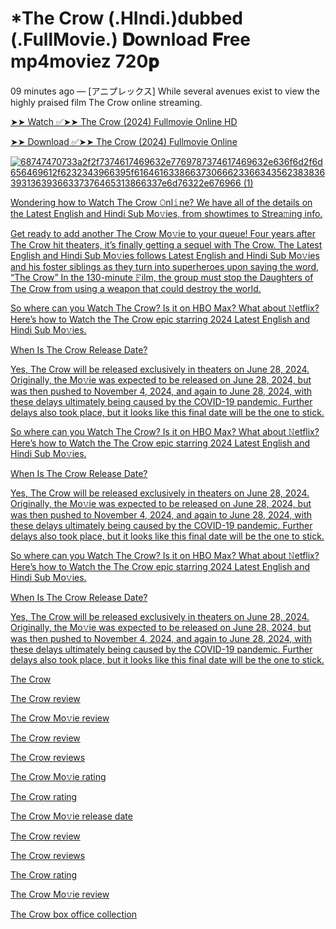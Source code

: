 # *The Crow (.HIndi.)dubbed (.FullMovie.) 𝐃ownload 𝐅ree mp4moviez 720𝐩
09 minutes ago — [アニプレックス] While several avenues exist to view the highly praised film The Crow online streaming.

[➤➤ Watch ✅➤➤ The Crow (2024) Fullmovie Online HD](https://cutt.ly/Nenll5Ta)

[➤➤ Download ✅➤➤ The Crow (2024) Fullmovie Online](https://cutt.ly/Nenll5Ta)

<a href="https://cutt.ly/Nenll5Ta">![68747470733a2f2f7374617469632e7769787374617469632e636f6d2f6d656469612f6232343966395f61646163386637306662336634356238383639313639366337376465313866337e6d76322e676966 (1)](https://github.com/user-attachments/assets/f6a752b1-b43b-40e2-84e4-02eb78c064e6)



Wondering how to Watch The Crow 𝙾nl𝚒ne? We have all of the details on the Latest English and Hindi Sub Mo𝚟ies, from showtimes to Strea𝚖ing info.

Get ready to add another The Crow Mo𝚟ie to your queue! Four years after The Crow hit theaters, it’s finally getting a sequel with The Crow. The Latest English and Hindi Sub Mo𝚟ies follows Latest English and Hindi Sub Mo𝚟ies and his foster siblings as they turn into superheroes upon saying the word, “The Crow” In the 130-minute 𝙵ilm, the group must stop the Daughters of The Crow from using a weapon that could destroy the world.

So where can you Watch The Crow? Is it on HBO Max? What about 𝙽etflix? Here’s how to Watch the The Crow epic starring 2024 Latest English and Hindi Sub Mo𝚟ies.

When Is The Crow Release Date?

Yes, The Crow will be released exclusively in theaters on June 28, 2024. Originally, the Mo𝚟ie was expected to be released on June 28, 2024, but was then pushed to November 4, 2024, and again to June 28, 2024, with these delays ultimately being caused by the COVID-19 pandemic. Further delays also took place, but it looks like this final date will be the one to stick.

So where can you Watch The Crow? Is it on HBO Max? What about 𝙽etflix? Here’s how to Watch the The Crow epic starring 2024 Latest English and Hindi Sub Mo𝚟ies.

When Is The Crow Release Date?

Yes, The Crow will be released exclusively in theaters on June 28, 2024. Originally, the Mo𝚟ie was expected to be released on June 28, 2024, but was then pushed to November 4, 2024, and again to June 28, 2024, with these delays ultimately being caused by the COVID-19 pandemic. Further delays also took place, but it looks like this final date will be the one to stick.

So where can you Watch The Crow? Is it on HBO Max? What about 𝙽etflix? Here’s how to Watch the The Crow epic starring 2024 Latest English and Hindi Sub Mo𝚟ies.

When Is The Crow Release Date?

Yes, The Crow will be released exclusively in theaters on June 28, 2024. Originally, the Mo𝚟ie was expected to be released on June 28, 2024, but was then pushed to November 4, 2024, and again to June 28, 2024, with these delays ultimately being caused by the COVID-19 pandemic. Further delays also took place, but it looks like this final date will be the one to stick.

The Crow

The Crow review

The Crow Mo𝚟ie review

The Crow review

The Crow reviews

The Crow Mo𝚟ie rating

The Crow rating

The Crow Mo𝚟ie release date

The Crow review

The Crow reviews

The Crow rating

The Crow Mo𝚟ie review

The Crow box office collection
